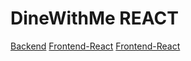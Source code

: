 # DineWithMe REACT

[Backend](https://github.com/tomasgule/dineWithMe-backend)
[Frontend-React](https://github.com/tomasgule/dineWithMe-react)
[Frontend-React](https://github.com/tomasgule/dineWithMe-iOS)

